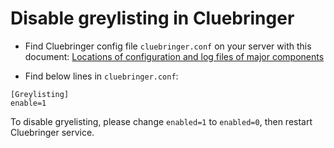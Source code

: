 # Disable greylisting in Cluebringer

* Find Cluebringer config file `cluebringer.conf` on your server with this
  document: [Locations of configuration and log files of major components](./file.locations.html#cluebringer)

* Find below lines in `cluebringer.conf`:

```
[Greylisting]
enable=1
```

To disable gryelisting, please change `enabled=1` to `enabled=0`, then restart
Cluebringer service.

